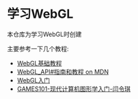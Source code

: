 # 学习WebGL

本仓库为学习WebGL时创建

主要参考一下几个教程:

- [WebGL基础教程](https://webglfundamentals.org/)
- [WebGL_API#指南和教程 on MDN](https://developer.mozilla.org/zh-CN/docs/Web/API/WebGL_API#%E6%8C%87%E5%8D%97%E5%92%8C%E6%95%99%E7%A8%8B)
- [WebGL入门](https://www.bilibili.com/video/BV14T4y1G7P8)
- [GAMES101-现代计算机图形学入门-闫令琪](https://www.bilibili.com/video/BV1X7411F744)